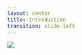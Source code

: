 ```yaml
---
layout: center
title: Introduction
transition: slide-left
---
```


<img src="/trello-screenshot.png"/>

